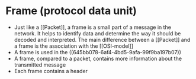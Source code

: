 # Frame (protocol data unit)
- Just like a [[Packet]], a frame is a small part of a message in the network. It helps to identify data and determine the way it should be decoded and interpreted. The main difference between a [[Packet]] and a frame is the association with the [[OSI-model]]
- A frame is used in the ((645bb078-6af4-4bd5-9afa-99f9ba197b07))
- A frame, compared to a packet, contains more information about the transmitted message
- Each frame contains a header